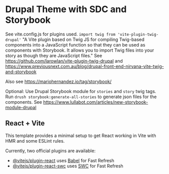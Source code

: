 # Drupal Theme with SDC and Storybook

See vite.config.js for plugins used.
`import twig from 'vite-plugin-twig-drupal'`
"A Vite plugin based on Twig JS for compiling Twig-based components into a
JavaScript function so that they can be used as components with Storybook. It
allows you to import Twig files into your story as though they are JavaScript
files."
See https://github.com/larowlan/vite-plugin-twig-drupal
and
https://www.previousnext.com.au/blog/drupal-front-end-nirvana-vite-twig-and-storybook

Also see https://mariohernandez.io/tag/storybook/

Optional: Use Drupal Storybook module for `stories` and `story` twig tags.
Run `drush storybook:generate-all-stories` to generate json files for the
components. See https://www.lullabot.com/articles/new-storybook-module-drupal

## React + Vite
This template provides a minimal setup to get React working in Vite with HMR and some ESLint rules.

Currently, two official plugins are available:

- [@vitejs/plugin-react](https://github.com/vitejs/vite-plugin-react/blob/main/packages/plugin-react/README.md) uses [Babel](https://babeljs.io/) for Fast Refresh
- [@vitejs/plugin-react-swc](https://github.com/vitejs/vite-plugin-react-swc) uses [SWC](https://swc.rs/) for Fast Refresh
